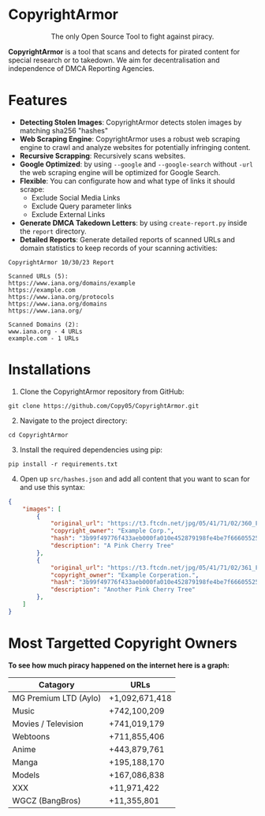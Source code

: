 # CopyrightArmor
<p style="text-align: center">The only Open Source Tool to fight against piracy.</p>

**CopyrightArmor** is a tool that scans and detects for pirated content for special research or to takedown. We aim for decentralisation and independence of DMCA Reporting Agencies.

# Features
- **Detecting Stolen Images**: CopyrightArmor detects stolen images by matching sha256 "hashes"
- **Web Scraping Engine**: CopyrightArmor uses a robust web scraping engine to crawl and analyze websites for potentially infringing content.
- **Recursive Scrapping**: Recursively scans websites.
- **Google Optimized**: by using `--google` and `--google-search` without `-url` the web scraping engine will be optimized for Google Search.
- **Flexible**: You can configurate how and what type of links it should scrape:
    - Exclude Social Media Links
    - Exclude Query parameter links
    - Exclude External Links
- **Generate DMCA Takedown Letters**: by using `create-report.py` inside the `report` directory.
- **Detailed Reports**: Generate detailed reports of scanned URLs and domain statistics to keep records of your scanning activities:
```
CopyrightArmor 10/30/23 Report

Scanned URLs (5):
https://www.iana.org/domains/example
https://example.com
https://www.iana.org/protocols
https://www.iana.org/domains
https://www.iana.org/

Scanned Domains (2):
www.iana.org - 4 URLs
example.com - 1 URLs
```

# Installations

1. Clone the CopyrightArmor repository from GitHub:
```
git clone https://github.com/Copy05/CopyrightArmor.git
```

2. Navigate to the project directory:
```
cd CopyrightArmor
```

3. Install the required dependencies using pip:
```
pip install -r requirements.txt
```

4. Open up `src/hashes.json` and add all content that you want to scan for and use this syntax:
```json
{
    "images": [
        {
            "original_url": "https://t3.ftcdn.net/jpg/05/41/71/02/360_F_541710260_3qZwn627nHyHA99xIktU7tKotn93YGjw.jpg",
            "copyright_owner": "Example Corp.",
            "hash": "3b99f49776f433aeb000fa010e452879198fe4be7f6660552527b53304268342",
            "description": "A Pink Cherry Tree"
        },
        {
            "original_url": "https://t3.ftcdn.net/jpg/05/41/71/02/361_F_541710260_3qZwn627nHyHA99xIktU7tKotn93YGjw.jpg",
            "copyright_owner": "Example Corperation.",
            "hash": "3b99f49776f433aeb000fa010e452879198fe4be7f6660552527b53304268343",
            "description": "Another Pink Cherry Tree"
        },
    ]
}
```

# Most Targetted Copyright Owners

**To see how much piracy happened on the internet here is a graph:**

| Catagory              | URLs              |
|-----------------------|-------------------|
| MG Premium LTD (Aylo) | +1,092,671,418    |
| Music                 | +742,100,209      |
| Movies / Television   | +741,019,179      |
| Webtoons              | +711,855,406      |
| Anime                 | +443,879,761      |
| Manga                 | +195,188,170      |
| Models                | +167,086,838      |
| XXX                   | +11,971,422       |
| WGCZ (BangBros)       | +11,355,801       |
